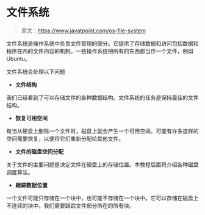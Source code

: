 # 文件系统

> 原文：<https://www.javatpoint.com/os-file-system>

文件系统是操作系统中负责文件管理的部分。它提供了存储数据和访问包括数据和程序在内的文件内容的机制。一些操作系统把所有的东西都当作一个文件，例如 Ubuntu。

文件系统会处理以下问题

*   **文件结构**

我们已经看到了可以存储文件的各种数据结构。文件系统的任务是保持最佳的文件结构。

*   **恢复可用空间**

每当从硬盘上删除一个文件时，磁盘上就会产生一个可用空间。可能有许多这样的空间需要恢复，以便将它们重新分配给其他文件。

*   **文件的磁盘空间分配**

关于文件的主要问题是决定文件在硬盘上的存储位置。本教程后面将介绍各种磁盘调度算法。

*   **跟踪数据位置**

一个文件可能只存储在一个块中，也可能不存储在一个块中。它可以存储在磁盘上不连续的块中。我们需要跟踪文件部分所在的所有块。